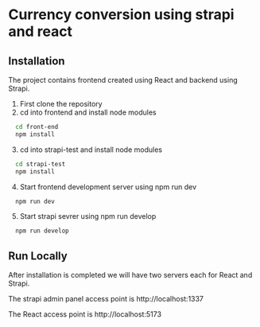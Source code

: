 
# Currency conversion using strapi and react



## Installation

The project contains frontend created using React and backend using Strapi.

1. First clone the repository
2. cd into frontend and install node modules
```bash
  cd front-end
  npm install
```
3. cd into strapi-test and install node modules
```bash
  cd strapi-test
  npm install
```
4. Start frontend development server using npm run dev 
```bash
  npm run dev
```
5. Start strapi sevrer using npm run develop
```bash
  npm run develop
```
## Run Locally

After installation is completed we will have two servers each for React and Strapi.

The strapi admin panel access point is http://localhost:1337

The React access point is http://localhost:5173
